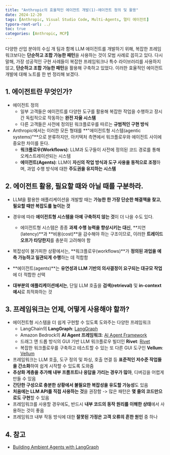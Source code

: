 ```yaml
---
title: "Anthropic의 효율적인 에이전트 개발(1)-에이전트 정의 및 활용"
date: 2024-12-20
tags: [Anthropic, Visual Studio Code, Multi-Agents, 멀티 에이전트]
typora-root-url: ../
toc: true
categories: [Anthropic, MCP]
---
```


다양한 산업 분야의 수십 개 팀과 함께 LLM 에이전트를 개발하기 위해, 복잡한 프레임워크보다는 **단순하고 조합 가능한 패턴**을 사용하는 것이 모범 사례로 꼽히고 있다. 다시 말해,  가장 성공적인 구현 사례들이 복잡한 프레임워크나 특수 라이브러리를 사용하지 않고, **단순하고 조합 가능한 패턴**을 활용해 구축하고 있었다. 이러한 효율적인 에이전트 개발에 대해 노트를 한 번 정리해 보겠다.



## 1. 에이전트란 무엇인가?

* 에이전트 정의 
  * 일부 고객들은 에이전트를 다양한 도구를 활용해 복잡한 작업을 수행하고 장시간 독립적으로 작동하는 **완전 자율 시스템**
  * 다른 고객들은 사전에 정의된 워크플로우를 따르는 **규범적인 구현 방식**
* Anthropic에서는 이러한 모든 형태를 **"에이전트형 시스템(agentic systems)"**으로 분류하지만, 아키텍처 측면에서 워크플로우와 에이전트 사이에 중요한 차이를 둔다. 
  * **워크플로우(Workflows)**: LLM과 도구들이 사전에 정의된 코드 경로를 통해 오케스트레이션되는 시스템
  * **에이전트(Agents)**: LLM이 **자신의 작업 방식과 도구 사용을 동적으로 조정**하며, 과업 수행 방식에 대한 **주도권을 유지하는 시스템**



## 2. 에이전트 활용, 필요할 때와 아닐 때를 구분하라.

* LLM을 활용한 애플리케이션을 개발할 때는 **가능한 한 가장 단순한 해결책을 찾고**, **필요할 때만 복잡도를 높이는 것**

* 경우에 따라 **에이전트형 시스템을 아예 구축하지 않는 것**이 더 나을 수도 있다.

  * 에이전트형 시스템은 종종 **과제 수행 능력을 향상시키는 대신**, **지연(latency)**과 **비용(cost)**을 감수해야 하는 구조이므로, 이러한 **트레이드오프가 타당한지**를 충분히 고려해야 함

* 복잡성이 불가피한 상황에서는, **워크플로우(workflows)**가 **정의된 과업을 예측 가능하고 일관되게 수행**하는 데 적합함

* **에이전트(agents)**는 **유연성과 LLM 기반의 의사결정이 요구되는 대규모 작업**에 더 적합한 선택

* **대부분의 애플리케이션에서는**, 단일 LLM 호출을 **검색(retrieval)** 및 **in-context 예시**로 최적화하는 것

  

## 3. 프레임워크는 언제, 어떻게 사용해야 할까?

* 에이전트형 시스템을 더 쉽게 구현할 수 있도록 도와주는 다양한 프레임워크
  *  LangChain의 **LangGraph**: [LangGraph](https://langchain-ai.github.io/langgraph/)
  * Amazon Bedrock의 **AI Agent 프레임워크**: [AI Agent Framework](https://aws.amazon.com/bedrock/agents/)
  * 드래그 앤 드롭 방식의 GUI 기반 LLM 워크플로우 빌더인 **Rivet**: [Rivet](https://rivet.ironcladapp.com/)
  * 복잡한 워크플로우를 구축하고 테스트할 수 있는 또 다른 GUI 도구인 **Vellum**: [Vellum](https://www.vellum.ai/)
* 프레임워크는 LLM 호출, 도구 정의 및 파싱, 호출 연결 등 **표준적인 저수준 작업들을 간소화**하여 쉽게 시작할 수 있도록 도와줌
* **추상화 계층을 추가해 내부 프롬프트나 응답을 가리는 경우가 많아**, 디버깅을 어렵게 만들 수 있음
* **간단한 구성으로 충분한 상황에서 불필요한 복잡성을 유도할 가능성**도 있음
* **처음에는 LLM API를 직접 사용하는 것**을 권장함 -> 많은 패턴은 **몇 줄의 코드만으로도 구현**할 수 있음
* 프레임워크를 사용할 경우에도, 반드시 **내부 코드의 동작 원리를 이해한 상태**에서 사용하는 것이 좋음
* 프레임워크 내부 작동 방식에 대한 **잘못된 가정은 고객 오류의 흔한 원인** 중 하나



## 4. 참고

* [Building Ambient Agents with LangGraph](https://academy.langchain.com/courses/ambient-agents/)
